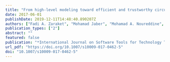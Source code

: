 ```yaml
---
title: "From high-level modeling toward efficient and trustworthy circuits"
date: 2017-06-01
publishDate: 2019-12-11T14:48:40.890207Z
authors: ["Fadi A. Zaraket", "Mohamad Jaber", "Mohamad A. Noureddine", "Yliès Falcone"]
publication_types: ["2"]
abstract: ""
featured: false
publication: "*International Journal on Software Tools for Technology Transfer*"
url_pdf: "https://doi.org/10.1007/s10009-017-0462-5"
doi: "10.1007/s10009-017-0462-5"
---
```



